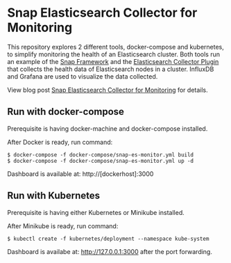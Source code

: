 # Snap Elasticsearch Collector for Monitoring

This repository explores 2 different tools, docker-compose and kubernetes, to simplify monitoring the health of an Elasticsearch cluster. Both tools run an example of the [Snap Framework](https://github.com/intelsdi-x/snap) and the [Elasticsearch Collector Plugin](https://github.com/intelsdi-x/snap-plugin-collector-elasticsearch) that collects the health data of Elasticsearch nodes in a cluster. InfluxDB and Grafana are used to visualize the data collected.

View blog post [Snap Elasticsearch Collector for Monitoring](https://medium.com/p/6dcb256bd63c/edit) for details. 

## Run with docker-compose
Prerequisite is having docker-machine and docker-compose installed.

After Docker is ready, run command:
```
$ docker-compose -f docker-compose/snap-es-monitor.yml build
$ docker-compose -f docker-compose/snap-es-monitor.yml up -d
```
Dashboard is available at: http://[dockerhost]:3000

## Run with Kubernetes
Prerequisite is having either Kubernetes or Minikube installed.

After Minikube is ready, run command:
```
$ kubectl create -f kubernetes/deployment --namespace kube-system
```

Dashboard is availabe at: http://127.0.0.1:3000 after the port forwarding.

